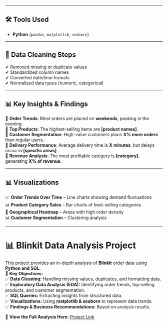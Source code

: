 
---

## 🛠 Tools Used  
- **Python** (`pandas`, `matplotlib`, `seaborn`)  



---

## 📌 Data Cleaning Steps  
✔ Removed missing or duplicate values  
✔ Standardized column names  
✔ Converted date/time formats  
✔ Normalized data types (numeric, categorical)  

---

## 📊 Key Insights & Findings  
🔹 **Order Trends**: Most orders are placed on **weekends**, peaking in the evening.  
🔹 **Top Products**: The highest-selling items are **[product names]**.  
🔹 **Customer Segmentation**: High-value customers place **X% more orders** than regular users.  
🔹 **Delivery Performance**: Average delivery time is **X minutes**, but delays occur in **[specific areas]**.  
🔹 **Revenue Analysis**: The most profitable category is **[category]**, generating **X% of revenue**.  

---

## 📊 Visualizations  
📈 **Order Trends Over Time** – Line charts showing demand fluctuations  
📊 **Product Category Sales** – Bar charts of best-selling categories  
📍 **Geographical Heatmap** – Areas with high order density  
📊 **Customer Segmentation** – Clustering analysis  

---
# 📊 Blinkit Data Analysis Project  

This project provides an in-depth analysis of **Blinkit** order data using **Python and SQL**.  
📌 **Key Objectives:**  
✅ **Data Cleaning:** Handling missing values, duplicates, and formatting data.  
✅ **Exploratory Data Analysis (EDA):** Identifying order trends, top-selling products, and customer segmentation.  
✅ **SQL Queries:** Extracting insights from structured data.  
✅ **Visualizations:** Using **matplotlib & seaborn** to represent data trends.  
✅ **Findings & Business Recommendations:** Based on analysis results.  

🔗 **View the Full Analysis Here:** [Project Link](YOUR_GITHUB_REPO_LINK)  

